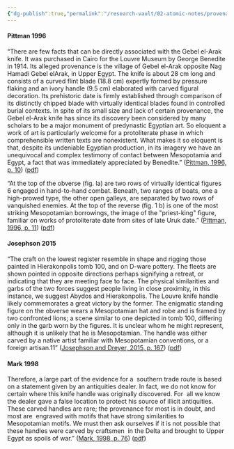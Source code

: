 ```yaml
---
{"dg-publish":true,"permalink":"/research-vault/02-atomic-notes/provenance-and-description-of-the-gebel-el-arak-knife/"}
---
```


#### Pittman 1996

“There are few facts that can be directly associated with the Gebel el-Arak knife. It was purchased in Cairo for the Louvre Museum by George Benedite in 1914. Its alleged provenance is the village of Gebel el-Arak opposite Nag Hamadi Gebel elArak, in Upper Egypt. The knife is about 28 cm long and consists of a curved flint blade (18.8 cm) expertly formed by pressure flaking and an ivory handle (9.5 cm) elaborated with carved figural decoration. Its prehistoric date is firmly established through comparison of its distinctly chipped blade with virtually identical blades found in controlled burial contexts. In spite of its small size and lack of certain provenance, the Gebel el-Arak knife has since its discovery been considered by many scholars to be a major monument of predynastic Egyptian art. So eloquent a work of art is particularly welcome for a protoliterate phase in which comprehensible written texts are nonexistent. What makes it so eloquent is that, despite its undeniable Egyptian production, in its imagery we have an unequivocal and complex testimony of contact between Mesopotamia and Egypt, a fact that was immediately appreciated by Benedite.” ([Pittman, 1996, p. 10](zotero://select/library/items/9JWSTRSK)) ([pdf](zotero://open-pdf/library/items/NK3CST2Q?page=3&annotation=QC7CN5GW))

“At the top of the obverse (fig. la) are two rows of virtually identical figures 6 engaged in hand-to-hand combat. Beneath, two ranges of boats, one a high-prowed type, the other open galleys, are separated by two rows of vanquished enemies. At the top of the reverse (fig. 1 b) is one of the most striking Mesopotamian borrowings, the image of the "priest-king" figure, familiar on works of protoliterate date from sites of late Uruk date.” ([Pittman, 1996, p. 11](zotero://select/library/items/9JWSTRSK)) ([pdf](zotero://open-pdf/library/items/NK3CST2Q?page=4&annotation=AFM5G7SJ))

#### Josephson 2015

“The craft on the lowest register resemble in shape and rigging those painted in Hierakonpolis tomb 100, and on D-ware pottery. The fleets are shown pointed in opposite directions perhaps signifying a retreat, or indicating that they are meeting face to face. The physical similarities and garbs of the two forces suggest people living in close proximity, in this instance, we suggest Abydos and Hierakonpolis. The Louvre knife handle likely commemorates a great victory by the former. The enigmatic standing figure on the obverse wears a Mesopotamian hat and robe and is framed by two confronted lions; a scene similar to one depicted in tomb 100, differing only in the garb worn by the figures. It is unclear whom he might represent, although it is unlikely that he is Mesopotamian. The handle was either carved by a native artist familiar with Mesopotamian conventions, or a foreign artisan.11” ([Josephson and Dreyer, 2015, p. 167](zotero://select/library/items/NKSQ2DQY)) ([pdf](zotero://open-pdf/library/items/4CVK9URP?page=3&annotation=KRAX9XBL))

#### Mark 1998

Therefore, a large part of the evidence for a  southern trade route is based on a statement given by an antiquities dealer. In fact, we do not know for certain where this knife handle was originally discovered. For  all we know the dealer gave a false location to protect his source of illicit antiquities. These carved handles are rare; the provenance for most is in doubt, and most are  engraved with motifs that have strong similarities to Mesopotamian motifs. We must then ask ourselves if it is not possible that these handles were carved by craftsmen  in the Delta and brought to Upper Egypt as spoils of war.” ([Mark, 1998, p. 76](zotero://select/library/items/KAD9XH5N)) ([pdf](zotero://open-pdf/library/items/UV7SU7ME?page=85&annotation=9IBCUQSL))